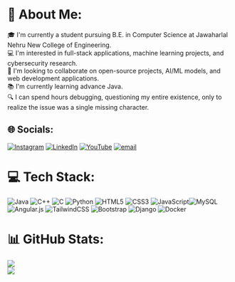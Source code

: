 # 💫 About Me:
🎓 I'm currently a student pursuing B.E. in Computer Science at Jawaharlal Nehru New College of Engineering.<br>💻 I'm interested in full-stack applications, machine learning projects, and cybersecurity research.<br>🤝 I'm looking to collaborate on open-source projects, AI/ML models, and web development applications.<br>📚 I'm currently learning advance Java.<br>🔍 I can spend hours debugging, questioning my entire existence, only to realize the issue was a single missing character. 


## 🌐 Socials:
[![Instagram](https://img.shields.io/badge/Instagram-%23E4405F.svg?logo=Instagram&logoColor=white)](https://instagram.com/https://www.instagram.com/_yashas_p_/) [![LinkedIn](https://img.shields.io/badge/LinkedIn-%230077B5.svg?logo=linkedin&logoColor=white)](https://linkedin.com/in/yashas-p) [![YouTube](https://img.shields.io/badge/YouTube-%23FF0000.svg?logo=YouTube&logoColor=white)](https://youtube.com/@@yashasp7447) [![email](https://img.shields.io/badge/Email-D14836?logo=gmail&logoColor=white)](mailto:yashasp2k3@gmail.com) 

# 💻 Tech Stack:
![Java](https://img.shields.io/badge/java-%23ED8B00.svg?style=for-the-badge&logo=openjdk&logoColor=white) ![C++](https://img.shields.io/badge/c++-%2300599C.svg?style=for-the-badge&logo=c%2B%2B&logoColor=white) ![C](https://img.shields.io/badge/c-%2300599C.svg?style=for-the-badge&logo=c&logoColor=white) ![Python](https://img.shields.io/badge/python-3670A0?style=for-the-badge&logo=python&logoColor=ffdd54) ![HTML5](https://img.shields.io/badge/html5-%23E34F26.svg?style=for-the-badge&logo=html5&logoColor=white) ![CSS3](https://img.shields.io/badge/css3-%231572B6.svg?style=for-the-badge&logo=css3&logoColor=white) ![JavaScript](https://img.shields.io/badge/javascript-%23323330.svg?style=for-the-badge&logo=javascript&logoColor=%23F7DF1E)![MySQL](https://img.shields.io/badge/mysql-4479A1.svg?style=for-the-badge&logo=mysql&logoColor=white) ![Angular.js](https://img.shields.io/badge/angular.js-%23E23237.svg?style=for-the-badge&logo=angularjs&logoColor=white) ![TailwindCSS](https://img.shields.io/badge/tailwindcss-%2338B2AC.svg?style=for-the-badge&logo=tailwind-css&logoColor=white) ![Bootstrap](https://img.shields.io/badge/bootstrap-%238511FA.svg?style=for-the-badge&logo=bootstrap&logoColor=white) ![Django](https://img.shields.io/badge/django-%23092E20.svg?style=for-the-badge&logo=django&logoColor=white) 
![Docker](https://img.shields.io/badge/docker-%230db7ed.svg?style=for-the-badge&logo=docker&logoColor=white)

# 📊 GitHub Stats:
![](https://nirzak-streak-stats.vercel.app/?user=yashasp25&theme=holi&hide_border=false)<br/>
![](https://github-readme-stats.vercel.app/api/top-langs/?username=yashasp25&theme=holi&hide_border=false&include_all_commits=true&count_private=true&layout=compact)
